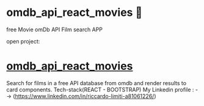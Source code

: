 # omdb_api_react_movies 🎥
free Movie omDb API Film search APP

open project:
# [omdb_api_react_movies](https://omdb-api-react-my-movies.herokuapp.com)

Search for films in a free API database from omdb and render results to card components.
Tech-stack(REACT - BOOTSTRAP)
My Linkedin profile : --> (https://www.linkedin.com/in/riccardo-limiti-a81061226/)
